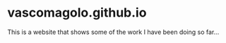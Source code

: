 # vascomagolo.github.io

This is a website that shows some of the work I have been doing so far...


